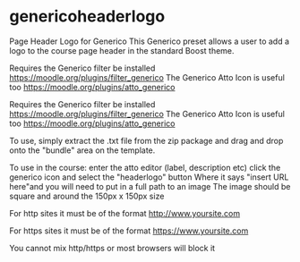 # genericoheaderlogo
Page Header Logo for Generico
This Generico preset allows a user to add a logo to the course page header in the standard Boost theme.

Requires the Generico filter be installed https://moodle.org/plugins/filter_generico 
The Generico Atto Icon is useful too https://moodle.org/plugins/atto_generico

Requires the Generico filter be installed https://moodle.org/plugins/filter_generico 
The Generico Atto Icon is useful too https://moodle.org/plugins/atto_generico

To use, simply extract the .txt file from the zip package and drag and drop onto the "bundle" area on the template.

To use in the course:
enter the atto editor (label, description etc)
click the generico icon and select the "headerlogo" button
Where it says "insert URL here"and you will need to put in a full path to an image
The image should be square and around the 150px x 150px size

For http sites it must be of the format http://www.yoursite.com

For https sites it must be of the format https://www.yoursite.com

You cannot mix http/https or most browsers will block it

